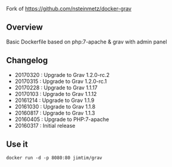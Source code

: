 Fork of https://github.com/nsteinmetz/docker-grav

## Overview ##

Basic Dockerfile based on  php:7-apache & grav with admin panel

## Changelog ##
* 20170320 : Upgrade to Grav 1.2.0-rc.2
* 20170315 : Upgrade to Grav 1.2.0-rc.1
* 20170228 : Upgrade to Grav 1.1.17
* 20170103 : Upgrade to Grav 1.1.12
* 20161214 : Upgrade to Grav 1.1.9
* 20161030 : Upgrade to Grav 1.1.8
* 20160817 : Upgrade to Grav 1.1.3
* 20160405 : Upgrade to PHP:7-apache
* 20160317 : Initial release

## Use it ##

```
docker run -d -p 8080:80 jimtim/grav
```
